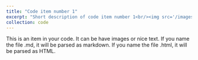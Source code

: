```yaml
---
title: "Code item number 1"
excerpt: "Short description of code item number 1<br/><img src='/images/500x300.png'>"
collection: code
---
```


This is an item in your code. It can be have images or nice text. If you name the file .md, it will be parsed as markdown. If you name the file .html, it will be parsed as HTML. 

